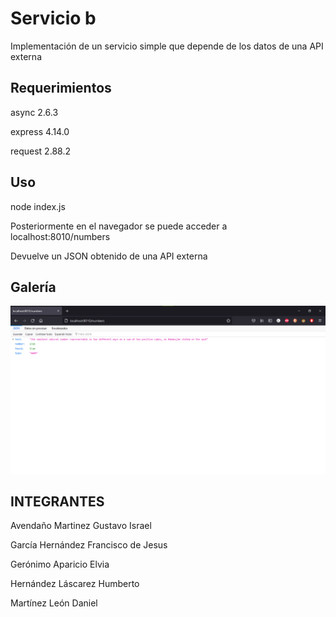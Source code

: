 # Servicio b

Implementación de un servicio simple que depende de los datos de una API externa

## Requerimientos

async 2.6.3

express 4.14.0

request 2.88.2

## Uso

node index.js

Posteriormente en el navegador se puede acceder a localhost:8010/numbers

Devuelve un JSON obtenido de una API externa

## Galería
![Captura de funcionamiento](https://github.com/Humberto20031997/serviciob/blob/main/capturas/captura%20de%20funcionamiento.png)

## INTEGRANTES

Avendaño Martinez Gustavo Israel

García Hernández Francisco de Jesus

Gerónimo Aparicio Elvia

Hernández Láscarez Humberto

Martínez León Daniel
